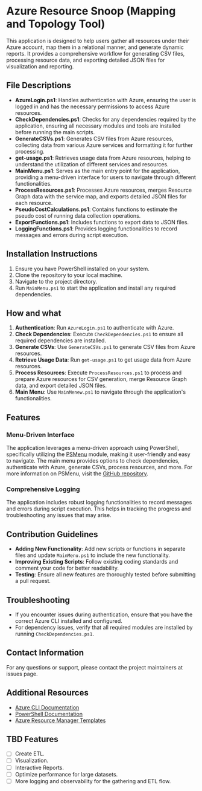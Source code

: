 # Azure Resource Snoop (Mapping and Topology Tool)

This application is designed to help users gather all resources under their Azure account, map them in a relational manner, and generate dynamic reports. It provides a comprehensive workflow for generating CSV files, processing resource data, and exporting detailed JSON files for visualization and reporting.

## File Descriptions

- **AzureLogin.ps1**: Handles authentication with Azure, ensuring the user is logged in and has the necessary permissions to access Azure resources.
- **CheckDependencies.ps1**: Checks for any dependencies required by the application, ensuring all necessary modules and tools are installed before running the main scripts.
- **GenerateCSVs.ps1**: Generates CSV files from Azure resources, collecting data from various Azure services and formatting it for further processing.
- **get-usage.ps1**: Retrieves usage data from Azure resources, helping to understand the utilization of different services and resources.
- **MainMenu.ps1**: Serves as the main entry point for the application, providing a menu-driven interface for users to navigate through different functionalities.
- **ProcessResources.ps1**: Processes Azure resources, merges Resource Graph data with the service map, and exports detailed JSON files for each resource.
- **PseudoCostCalculations.ps1**: Contains functions to estimate the pseudo cost of running data collection operations.
- **ExportFunctions.ps1**: Includes functions to export data to JSON files.
- **LoggingFunctions.ps1**: Provides logging functionalities to record messages and errors during script execution.

## Installation Instructions

1. Ensure you have PowerShell installed on your system.
2. Clone the repository to your local machine.
3. Navigate to the project directory.
4. Run `MainMenu.ps1` to start the application and install any required dependencies.

## How and what

1. **Authentication**: Run `AzureLogin.ps1` to authenticate with Azure.
2. **Check Dependencies**: Execute `CheckDependencies.ps1` to ensure all required dependencies are installed.
3. **Generate CSVs**: Use `GenerateCSVs.ps1` to generate CSV files from Azure resources.
4. **Retrieve Usage Data**: Run `get-usage.ps1` to get usage data from Azure resources.
5. **Process Resources**: Execute `ProcessResources.ps1` to process and prepare Azure resources for CSV generation, merge Resource Graph data, and export detailed JSON files.
6. **Main Menu**: Use `MainMenew.ps1` to navigate through the application's functionalities.

## Features

### Menu-Driven Interface

The application leverages a menu-driven approach using PowerShell, specifically utilizing the [PSMenu](https://www.powershellgallery.com/packages/PSMenu) module, making it user-friendly and easy to navigate. The main menu provides options to check dependencies, authenticate with Azure, generate CSVs, process resources, and more. For more information on PSMenu, visit the [GitHub repository](https://github.com/Sebazzz/PSMenu).

### Comprehensive Logging

The application includes robust logging functionalities to record messages and errors during script execution. This helps in tracking the progress and troubleshooting any issues that may arise.

## Contribution Guidelines

- **Adding New Functionality**: Add new scripts or functions in separate files and update `MainMenu.ps1` to include the new functionality.
- **Improving Existing Scripts**: Follow existing coding standards and comment your code for better readability.
- **Testing**: Ensure all new features are thoroughly tested before submitting a pull request.

## Troubleshooting

- If you encounter issues during authentication, ensure that you have the correct Azure CLI installed and configured.
- For dependency issues, verify that all required modules are installed by running `CheckDependencies.ps1`.

## Contact Information

For any questions or support, please contact the project maintainers at issues page.

## Additional Resources

- [Azure CLI Documentation](https://docs.microsoft.com/en-us/cli/azure/)
- [PowerShell Documentation](https://docs.microsoft.com/en-us/powershell/)
- [Azure Resource Manager Templates](https://docs.microsoft.com/en-us/azure/azure-resource-manager/templates/)

## TBD Features

- [ ] Create ETL.
- [ ] Visualization.
- [ ] Interactive Reports.
- [ ] Optimize performance for large datasets.
- [ ] More logging and observability for the gathering and ETL flow.

